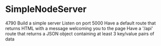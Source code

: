 # SimpleNodeServer
 4790 Build a simple server
Listen on port 5000
Have a default route that returns HTML with a message welcoming you to the page
Have a '/api' route that returns a JSON object containing at least 3 key/value pairs of data